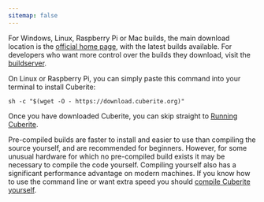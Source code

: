 ```yaml
---
sitemap: false
---
```

For Windows, Linux, Raspberry Pi or Mac builds, the main download location is the [official home page](https://cuberite.org), with the latest builds available. For developers who want more control over the builds they download, visit the [buildserver](https://builds.cuberite.org).

On Linux or Raspberry Pi, you can simply paste this command into your terminal to install Cuberite:

    sh -c "$(wget -O - https://download.cuberite.org)"

Once you have downloaded Cuberite, you can skip straight to [Running Cuberite](#running-cuberite).

Pre-compiled builds are faster to install and easier to use than compiling the source yourself, and are recommended for beginners. However, for some unusual hardware for which no pre-compiled build exists it may be necessary to compile the code yourself. Compiling yourself also has a significant performance advantage on modern machines. If you know how to use the command line or want extra speed you should [compile Cuberite yourself](#compile-cuberite-yourself).

